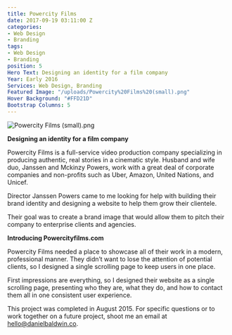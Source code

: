 ```yaml
---
title: Powercity Films
date: 2017-09-19 03:11:00 Z
categories:
- Web Design
- Branding
tags:
- Web Design
- Branding
position: 5
Hero Text: Designing an identity for a film company
Year: Early 2016
Services: Web Design, Branding
Featured Image: "/uploads/Powercity%20Films%20(small).png"
Hover Background: "#FFD21D"
Bootstrap Columns: 5
---
```


![Powercity Films (small).png](/uploads/Powercity%20Films%20(small).png)

**Designing an identity for a film company**

Powercity Films is a full-service video production company specializing in producing authentic, real stories in a cinematic style. Husband and wife duo, Janssen and Mckinzy Powers, work with a great deal of corporate companies and non-profits such as Uber, Amazon, United Nations, and Unicef.

Director Janssen Powers came to me looking for help with building their brand identity and designing a website to help them grow their clientele.

Their goal was to create a brand image that would allow them to pitch their company to enterprise clients and agencies.

**Introducing Powercityfilms.com**

Powercity Films needed a place to showcase all of their work in a modern, professional manner. They didn’t want to lose the attention of potential clients, so I designed a single scrolling page to keep users in one place.

First impressions are everything, so I designed their website as a single scrolling page, presenting who they are, what they do, and how to contact them all in one consistent user experience.

This project was completed in August 2015. For specific questions or to work together on a future project, shoot me an email at [hello@danielbaldwin.co](mailto:hello@danielbaldwin.co).